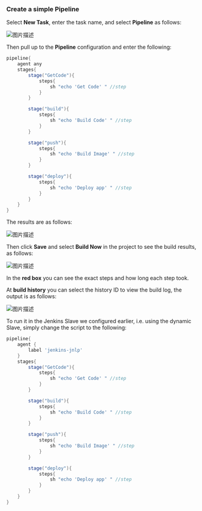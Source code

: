 ### Create a simple Pipeline

Select **New Task**, enter the task name, and select **Pipeline** as follows:

![图片描述](https://doc.shiyanlou.com/courses/10022/2123746/fab12dc90be2edf3e055be9657cdc8b8-0/wm)

Then pull up to the **Pipeline** configuration and enter the following:

```groovy
pipeline{
    agent any
    stages{
        stage("GetCode"){
            steps{
                sh "echo 'Get Code' " //step
            }
        }

        stage("build"){
            steps{
                sh "echo 'Build Code' " //step
            }
        }

        stage("push"){
            steps{
                sh "echo 'Build Image' " //step
            }
        }

        stage("deploy"){
            steps{
                sh "echo 'Deploy app' " //step
            }
        }
    }
}
```

The results are as follows:

![图片描述](https://doc.shiyanlou.com/courses/10022/2123746/f576e4e7d555138f076529eed113eec9-0/wm)

Then click **Save** and select **Build Now** in the project to see the build results, as follows:

![图片描述](https://doc.shiyanlou.com/courses/10022/2123746/f4a9ad7eb662f82cd610def010761529-0/wm)

In the **red box** you can see the exact steps and how long each step took.

At **build history** you can select the history ID to view the build log, the output is as follows:

![图片描述](https://doc.shiyanlou.com/courses/10022/2123746/7de092d8be7dace3b3377d4ac898040e-0/wm)

To run it in the Jenkins Slave we configured earlier, i.e. using the dynamic Slave, simply change the script to the following:

```groovy
pipeline{
    agent {
        label 'jenkins-jnlp'
    }
    stages{
        stage("GetCode"){
            steps{
                sh "echo 'Get Code' " //step
            }
        }

        stage("build"){
            steps{
                sh "echo 'Build Code' " //step
            }
        }

        stage("push"){
            steps{
                sh "echo 'Build Image' " //step
            }
        }

        stage("deploy"){
            steps{
                sh "echo 'Deploy app' " //step
            }
        }
    }
}
```
